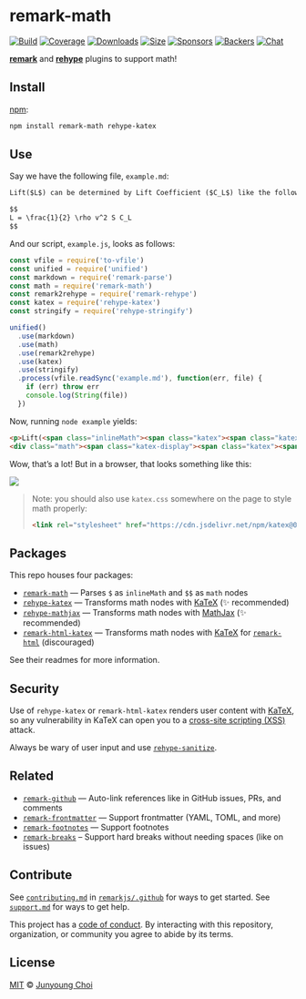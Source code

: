 # remark-math

[![Build][build-badge]][build]
[![Coverage][coverage-badge]][coverage]
[![Downloads][downloads-badge]][downloads]
[![Size][size-badge]][size]
[![Sponsors][sponsors-badge]][collective]
[![Backers][backers-badge]][collective]
[![Chat][chat-badge]][chat]

[**remark**][remark] and [**rehype**][rehype] plugins to support math!

## Install

[npm][]:

```sh
npm install remark-math rehype-katex
```

## Use

Say we have the following file, `example.md`:

```markdown
Lift($L$) can be determined by Lift Coefficient ($C_L$) like the following equation.

$$
L = \frac{1}{2} \rho v^2 S C_L
$$
```

And our script, `example.js`, looks as follows:

```js
const vfile = require('to-vfile')
const unified = require('unified')
const markdown = require('remark-parse')
const math = require('remark-math')
const remark2rehype = require('remark-rehype')
const katex = require('rehype-katex')
const stringify = require('rehype-stringify')

unified()
  .use(markdown)
  .use(math)
  .use(remark2rehype)
  .use(katex)
  .use(stringify)
  .process(vfile.readSync('example.md'), function(err, file) {
    if (err) throw err
    console.log(String(file))
  })
```

Now, running `node example` yields:

```html
<p>Lift(<span class="inlineMath"><span class="katex"><span class="katex-mathml"><math><semantics><mrow><mi>L</mi></mrow><annotation encoding="application/x-tex">L</annotation></semantics></math></span><span class="katex-html" aria-hidden="true"><span class="base"><span class="strut" style="height:0.68333em;vertical-align:0em;"></span><span class="mord mathdefault">L</span></span></span></span></span>) can be determined by Lift Coefficient (<span class="inlineMath"><span class="katex"><span class="katex-mathml"><math><semantics><mrow><msub><mi>C</mi><mi>L</mi></msub></mrow><annotation encoding="application/x-tex">C_L</annotation></semantics></math></span><span class="katex-html" aria-hidden="true"><span class="base"><span class="strut" style="height:0.83333em;vertical-align:-0.15em;"></span><span class="mord"><span class="mord mathdefault" style="margin-right:0.07153em;">C</span><span class="msupsub"><span class="vlist-t vlist-t2"><span class="vlist-r"><span class="vlist" style="height:0.32833099999999993em;"><span style="top:-2.5500000000000003em;margin-left:-0.07153em;margin-right:0.05em;"><span class="pstrut" style="height:2.7em;"></span><span class="sizing reset-size6 size3 mtight"><span class="mord mathdefault mtight">L</span></span></span></span><span class="vlist-s">​</span></span><span class="vlist-r"><span class="vlist" style="height:0.15em;"><span></span></span></span></span></span></span></span></span></span></span>) like the following equation.</p>
<div class="math"><span class="katex-display"><span class="katex"><span class="katex-mathml"><math><semantics><mrow><mi>L</mi><mo>=</mo><mfrac><mn>1</mn><mn>2</mn></mfrac><mi>ρ</mi><msup><mi>v</mi><mn>2</mn></msup><mi>S</mi><msub><mi>C</mi><mi>L</mi></msub></mrow><annotation encoding="application/x-tex">L = \frac{1}{2} \rho v^2 S C_L</annotation></semantics></math></span><span class="katex-html" aria-hidden="true"><span class="base"><span class="strut" style="height:0.68333em;vertical-align:0em;"></span><span class="mord mathdefault">L</span><span class="mspace" style="margin-right:0.2777777777777778em;"></span><span class="mrel">=</span><span class="mspace" style="margin-right:0.2777777777777778em;"></span></span><span class="base"><span class="strut" style="height:2.00744em;vertical-align:-0.686em;"></span><span class="mord"><span class="mopen nulldelimiter"></span><span class="mfrac"><span class="vlist-t vlist-t2"><span class="vlist-r"><span class="vlist" style="height:1.32144em;"><span style="top:-2.314em;"><span class="pstrut" style="height:3em;"></span><span class="mord"><span class="mord">2</span></span></span><span style="top:-3.23em;"><span class="pstrut" style="height:3em;"></span><span class="frac-line" style="border-bottom-width:0.04em;"></span></span><span style="top:-3.677em;"><span class="pstrut" style="height:3em;"></span><span class="mord"><span class="mord">1</span></span></span></span><span class="vlist-s">​</span></span><span class="vlist-r"><span class="vlist" style="height:0.686em;"><span></span></span></span></span></span><span class="mclose nulldelimiter"></span></span><span class="mord mathdefault">ρ</span><span class="mord"><span class="mord mathdefault" style="margin-right:0.03588em;">v</span><span class="msupsub"><span class="vlist-t"><span class="vlist-r"><span class="vlist" style="height:0.8641079999999999em;"><span style="top:-3.113em;margin-right:0.05em;"><span class="pstrut" style="height:2.7em;"></span><span class="sizing reset-size6 size3 mtight"><span class="mord mtight">2</span></span></span></span></span></span></span></span><span class="mord mathdefault" style="margin-right:0.05764em;">S</span><span class="mord"><span class="mord mathdefault" style="margin-right:0.07153em;">C</span><span class="msupsub"><span class="vlist-t vlist-t2"><span class="vlist-r"><span class="vlist" style="height:0.32833099999999993em;"><span style="top:-2.5500000000000003em;margin-left:-0.07153em;margin-right:0.05em;"><span class="pstrut" style="height:2.7em;"></span><span class="sizing reset-size6 size3 mtight"><span class="mord mathdefault mtight">L</span></span></span></span><span class="vlist-s">​</span></span><span class="vlist-r"><span class="vlist" style="height:0.15em;"><span></span></span></span></span></span></span></span></span></span></span></div>
```

Wow, that’s a lot!
But in a browser, that looks something like this:

![][screenshot]

> Note: you should also use `katex.css` somewhere on the page to style math
> properly:
>
> ```html
> <link rel="stylesheet" href="https://cdn.jsdelivr.net/npm/katex@0.11.0/dist/katex.min.css" integrity="sha384-BdGj8xC2eZkQaxoQ8nSLefg4AV4/AwB3Fj+8SUSo7pnKP6Eoy18liIKTPn9oBYNG" crossorigin="anonymous">
> ```

## Packages

This repo houses four packages:

*   [`remark-math`][remark-math]
    — Parses `$` as `inlineMath` and `$$` as `math` nodes
*   [`rehype-katex`][rehype-katex]
    — Transforms math nodes with [KaTeX][]
    (✨ recommended)
*   [`rehype-mathjax`][rehype-mathjax]
    — Transforms math nodes with [MathJax][]
    (✨ recommended)
*   [`remark-html-katex`][remark-html-katex]
    — Transforms math nodes with [KaTeX][] for [`remark-html`][remark-html]
    (discouraged)

See their readmes for more information.

## Security

Use of `rehype-katex` or `remark-html-katex` renders user content with
[KaTeX][], so any vulnerability in KaTeX can open you to a
[cross-site scripting (XSS)][xss] attack.

Always be wary of user input and use [`rehype-sanitize`][rehype-sanitize].

## Related

*   [`remark-github`][remark-github]
    — Auto-link references like in GitHub issues, PRs, and comments
*   [`remark-frontmatter`][remark-frontmatter]
    — Support frontmatter (YAML, TOML, and more)
*   [`remark-footnotes`][remark-footnotes]
    — Support footnotes
*   [`remark-breaks`][remark-breaks]
    – Support hard breaks without needing spaces (like on issues)

## Contribute

See [`contributing.md`][contributing] in [`remarkjs/.github`][health] for ways
to get started.
See [`support.md`][support] for ways to get help.

This project has a [code of conduct][coc].
By interacting with this repository, organization, or community you agree to
abide by its terms.

## License

[MIT][license] © [Junyoung Choi][author]

<!-- Definitions -->

[build-badge]: https://img.shields.io/travis/remarkjs/remark-math/master.svg

[build]: https://travis-ci.org/remarkjs/remark-math

[coverage-badge]: https://img.shields.io/codecov/c/github/remarkjs/remark-math.svg

[coverage]: https://codecov.io/github/remarkjs/remark-math

[downloads-badge]: https://img.shields.io/npm/dm/remark-math.svg

[downloads]: https://www.npmjs.com/package/remark-math

[size-badge]: https://img.shields.io/bundlephobia/minzip/remark-math.svg

[size]: https://bundlephobia.com/result?p=remark-math

[sponsors-badge]: https://opencollective.com/unified/sponsors/badge.svg

[backers-badge]: https://opencollective.com/unified/backers/badge.svg

[collective]: https://opencollective.com/unified

[chat-badge]: https://img.shields.io/badge/chat-spectrum-7b16ff.svg

[chat]: https://spectrum.chat/unified/remark

[npm]: https://docs.npmjs.com/cli/install

[health]: https://github.com/remarkjs/.github

[contributing]: https://github.com/remarkjs/.github/blob/master/contributing.md

[support]: https://github.com/remarkjs/.github/blob/master/support.md

[coc]: https://github.com/remarkjs/.github/blob/master/code-of-conduct.md

[license]: license

[author]: https://rokt33r.github.io

[remark]: https://github.com/remarkjs/remark

[remark-html]: https://github.com/remarkjs/remark-html

[remark-github]: https://github.com/remarkjs/remark-github

[remark-frontmatter]: https://github.com/remarkjs/remark-frontmatter

[remark-footnotes]: https://github.com/remarkjs/remark-footnotes

[remark-breaks]: https://github.com/remarkjs/remark-breaks

[rehype]: https://github.com/rehypejs/rehype

[rehype-sanitize]: https://github.com/rehypejs/rehype-sanitize

[katex]: https://github.com/Khan/KaTeX

[mathjax]: https://mathjax.org/

[xss]: https://en.wikipedia.org/wiki/Cross-site_scripting

[remark-math]: ./packages/remark-math

[rehype-katex]: ./packages/rehype-katex

[rehype-mathjax]: ./packages/rehype-mathjax

[remark-html-katex]: ./packages/remark-html-katex

[screenshot]: screenshot.png
